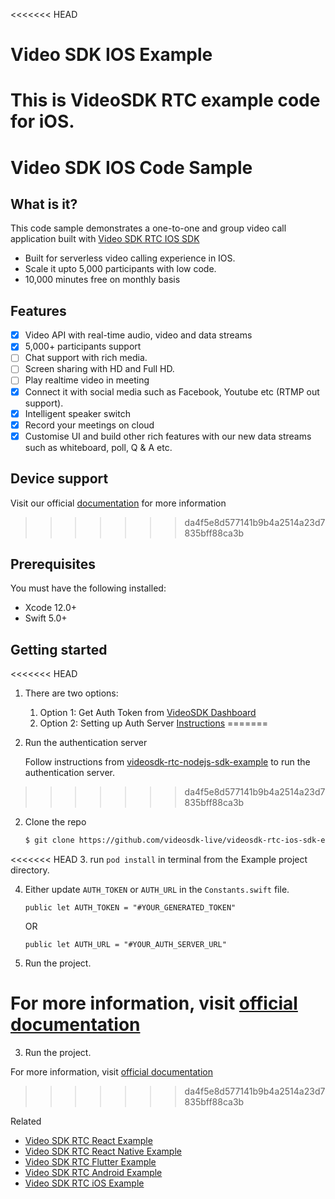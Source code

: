 <<<<<<< HEAD
# Video SDK IOS Example

This is VideoSDK RTC example code for iOS.
=======
# Video SDK IOS Code Sample

## What is it?

This code sample demonstrates a one-to-one and group video call application built with [Video SDK RTC IOS SDK](https://docs.videosdk.live/docs/realtime-communication/sdk-reference/ios-sdk/setup)

- Built for serverless video calling experience in IOS.
- Scale it upto 5,000 participants with low code.
- 10,000 minutes free on monthly basis


## Features

- [x] Video API with real-time audio, video and data streams
- [x] 5,000+ participants support
- [ ] Chat support with rich media.
- [ ] Screen sharing with HD and Full HD.
- [ ] Play realtime video in meeting
- [x] Connect it with social media such as Facebook, Youtube etc (RTMP out support).
- [x] Intelligent speaker switch
- [x] Record your meetings on cloud
- [x] Customise UI and build other rich features with our new data streams such as whiteboard, poll, Q & A etc.

## Device support

Visit our official [documentation](https://docs.videosdk.live/docs/realtime-communication/sdk-reference/ios-sdk/setup) for more information
>>>>>>> da4f5e8d577141b9b4a2514a23d7835bff88ca3b

## Prerequisites

You must have the following installed:

- Xcode 12.0+
- Swift 5.0+

## Getting started

<<<<<<< HEAD
1. There are two options:
   1. Option 1: Get Auth Token from [VideoSDK Dashboard](https://app.videosdk.live/dashboard)
   2. Option 2: Setting up Auth Server [Instructions](https://github.com/videosdk-live/videosdk-rtc-nodejs-sdk-example)
=======
1. Run the authentication server

   Follow instructions from [videosdk-rtc-nodejs-sdk-example](https://github.com/videosdk-live/videosdk-rtc-nodejs-sdk-example) to run the authentication server.
>>>>>>> da4f5e8d577141b9b4a2514a23d7835bff88ca3b

2. Clone the repo

   ```sh
   $ git clone https://github.com/videosdk-live/videosdk-rtc-ios-sdk-example.git
   ```

<<<<<<< HEAD
3. run `pod install` in terminal from the Example project directory.

4. Either update `AUTH_TOKEN` or `AUTH_URL` in the `Constants.swift` file.

   ```
   public let AUTH_TOKEN = "#YOUR_GENERATED_TOKEN"
   ```

   OR

   ```
   public let AUTH_URL = "#YOUR_AUTH_SERVER_URL"
   ```
   
5. Run the project.

For more information, visit [official documentation](https://docs.videosdk.live/docs/guide/video-and-audio-calling-api-sdk/getting-started)
=======
3. Run the project.

For more information, visit [official documentation](https://docs.videosdk.live/docs/realtime-communication/sdk-reference/android-sdk/setup)
>>>>>>> da4f5e8d577141b9b4a2514a23d7835bff88ca3b

Related

- [Video SDK RTC React Example](https://github.com/videosdk-live/videosdk-rtc-react-sdk-example)
- [Video SDK RTC React Native Example](https://github.com/videosdk-live/videosdk-rtc-react-native-sdk-example)
- [Video SDK RTC Flutter Example](https://github.com/videosdk-live/videosdk-rtc-flutter-sdk-example)
- [Video SDK RTC Android Example](https://github.com/videosdk-live/videosdk-rtc-android-java-sdk-example)
- [Video SDK RTC iOS Example](https://github.com/videosdk-live/videosdk-rtc-ios-sdk-example)
